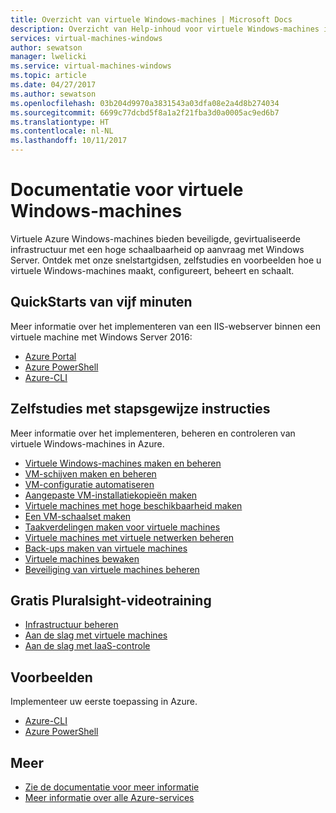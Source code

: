 ```yaml
---
title: Overzicht van virtuele Windows-machines | Microsoft Docs
description: Overzicht van Help-inhoud voor virtuele Windows-machines in Azure Portal
services: virtual-machines-windows
author: sewatson
manager: lwelicki
ms.service: virtual-machines-windows
ms.topic: article
ms.date: 04/27/2017
ms.author: sewatson
ms.openlocfilehash: 03b204d9970a3831543a03dfa08e2a4d8b274034
ms.sourcegitcommit: 6699c77dcbd5f8a1a2f21fba3d0a0005ac9ed6b7
ms.translationtype: HT
ms.contentlocale: nl-NL
ms.lasthandoff: 10/11/2017
---
```

# <a name="windows-virtual-machines-documentation"></a>Documentatie voor virtuele Windows-machines

Virtuele Azure Windows-machines bieden beveiligde, gevirtualiseerde infrastructuur met een hoge schaalbaarheid op aanvraag met Windows Server. Ontdek met onze snelstartgidsen, zelfstudies en voorbeelden hoe u virtuele Windows-machines maakt, configureert, beheert en schaalt.

## <a name="5-minute-quickstarts"></a>QuickStarts van vijf minuten

Meer informatie over het implementeren van een IIS-webserver binnen een virtuele machine met Windows Server 2016:

- [Azure Portal](/azure/virtual-machines/virtual-machines-windows-quick-create-portal?toc=%2fazure%2fvirtual-machines%2fwindows%2ftoc.json)
- [Azure PowerShell](/azure/virtual-machines/virtual-machines-windows-quick-create-powershell?toc=%2fazure%2fvirtual-machines%2fwindows%2ftoc.json)
- [Azure-CLI](/azure/virtual-machines/virtual-machines-windows-quick-create-cli?toc=%2fazure%2fvirtual-machines%2fwindows%2ftoc.json)

## <a name="step-by-step-tutorials"></a>Zelfstudies met stapsgewijze instructies

Meer informatie over het implementeren, beheren en controleren van virtuele Windows-machines in Azure.

- [Virtuele Windows-machines maken en beheren](/azure/virtual-machines/windows/tutorial-manage-vm)
- [VM-schijven maken en beheren](/azure/virtual-machines/windows/tutorial-manage-data-disk)
- [VM-configuratie automatiseren](/azure/virtual-machines/windows/tutorial-automate-vm-deployment)
- [Aangepaste VM-installatiekopieën maken](/azure/virtual-machines/windows/tutorial-custom-images)
- [Virtuele machines met hoge beschikbaarheid maken](/azure/virtual-machines/windows/tutorial-availability-sets)
- [Een VM-schaalset maken](/azure/virtual-machines/windows/tutorial-create-vmss)
- [Taakverdelingen maken voor virtuele machines](/azure/virtual-machines/windows/tutorial-load-balancer)
- [Virtuele machines met virtuele netwerken beheren](/azure/virtual-machines/windows/tutorial-virtual-network)
- [Back-ups maken van virtuele machines](/azure/virtual-machines/windows/tutorial-backup-vms)
- [Virtuele machines bewaken](/azure/virtual-machines/windows/tutorial-monitoring)
- [Beveiliging van virtuele machines beheren](/azure/virtual-machines/windows/tutorial-azure-security)


## <a name="free-pluralsight-video-training"></a>Gratis Pluralsight-videotraining

- [Infrastructuur beheren](https://www.pluralsight.com/courses/managing-infrastructure-microsoft-azure-getting-started?twoid=d6abac77-7dcc-4d33-9e03-f85e78989f02)
- [Aan de slag met virtuele machines](https://www.pluralsight.com/courses/azure-vms-getting-started?twoid=d6abac77-7dcc-4d33-9e03-f85e78989f02)
- [Aan de slag met IaaS-controle](https://www.pluralsight.com/courses/azure-iaas-monitoring-management-getting-started?twoid=d6abac77-7dcc-4d33-9e03-f85e78989f02")

## <a name="samples"></a>Voorbeelden

Implementeer uw eerste toepassing in Azure.

- [Azure-CLI](/azure/virtual-machines/virtual-machines-windows-cli-samples?toc=%2fazure%2fvirtual-machines%2fwindows%2ftoc.json)
- [Azure PowerShell](/azure/virtual-machines/virtual-machines-windows-powershell-samples?toc=%2fazure%2fvirtual-machines%2fwindows%2ftoc.json)

## <a name="more"></a>Meer

- [Zie de documentatie voor meer informatie](/azure/virtual-machines/windows/index)
- [Meer informatie over alle Azure-services](https://aka.ms/j3wr7y)